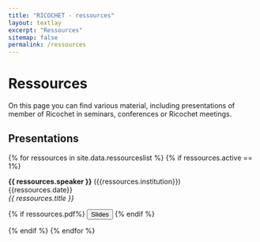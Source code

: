```yaml
---
title: "RICOCHET - ressources"
layout: textlay
excerpt: "Ressources"
sitemap: false
permalink: /ressources
---
```


# Ressources

On this page you can find various material, including presentations of member of Ricochet in seminars, conferences or Ricochet meetings.


## Presentations

{% for ressources in site.data.ressourceslist %}
{% if ressources.active == 1%}

  <b>{{ ressources.speaker }}</b> ({{ressources.institution}})<br/>
  {{ressources.date}}<br/>
   <em>{{ ressources.title }}</em><br/>

<p>
     {% if ressources.pdf%} <button type="button" class="btn btn-light" onclick="window.location='/assets/pdf/{{ressources.pdf}}';">Slides</button> {% endif %}
   </p>   

<!--  
<div class="collapse" id="collapse-up-{{forloop.index}}">
  <div class="card card-body">
  {{seminar.abstract}}
  </div>
</div>
-->
{% endif %}
{% endfor %}
